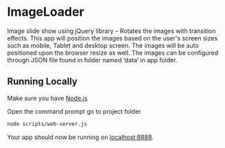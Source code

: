 ImageLoader
===========
Image slide show using jQuery library – Rotates the images with transition effects. This app will position the images based on the user's screen sizes such as mobile, Tablet and desktop screen. The images will be auto positioned upon the browser resize as well. The images can be configured through JSON file found in folder named ‘data’ in app folder.

## Running Locally

Make sure you have [Node.js](http://nodejs.org/) 

Open the command prompt go to project folder
```sh
node scripts/web-server.js
```

Your app should now be running on [localhost:8888](http://localhost:8888/).
